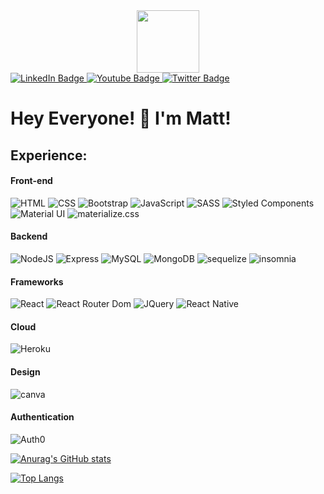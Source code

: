 <div id="header" align="center">
  <img src="https://media.giphy.com/media/M9gbBd9nbDrOTu1Mqx/giphy.gif" width="100"/>
</div>

<div id="badges">
  <a href="your-linkedin-URL">
    <img src="https://img.shields.io/badge/LinkedIn-blue?style=for-the-badge&logo=linkedin&logoColor=white" alt="LinkedIn Badge"/>
  </a>
  <a href="your-youtube-URL">
    <img src="https://img.shields.io/badge/YouTube-red?style=for-the-badge&logo=youtube&logoColor=white" alt="Youtube Badge"/>
  </a>
  <a href="your-twitter-URL">
    <img src="https://img.shields.io/badge/Twitter-blue?style=for-the-badge&logo=twitter&logoColor=white" alt="Twitter Badge"/>
  </a>
</div>

# Hey Everyone! 👋 I'm Matt!


## Experience:
<!--  HTML / CSS / BOOTSTRAP / Javascript / SASS / NodeJS / Express / React / MongoDB -->

#### Front-end

<p>
  <img alt="HTML" src="https://img.shields.io/badge/HTML5-E34F26?style=for-the-badge&logo=html5&logoColor=white" />
  <img alt="CSS" src="https://img.shields.io/badge/CSS3-1572B6?style=for-the-badge&logo=css3&logoColor=white" />
  <img alt="Bootstrap" src="https://img.shields.io/badge/Bootstrap-563D7C?style=for-the-badge&logo=bootstrap&logoColor=white" />
  <img alt="JavaScript" src="https://img.shields.io/badge/JavaScript-323330?style=for-the-badge&logo=javascript&logoColor=F7DF1E" />
<!--  <img alt= "Typescript" src = "https://badgen.net/badge/icon/typescript?icon=typescript&label&style=flat" /> -->
  <img alt="SASS" src = "https://img.shields.io/badge/Sass-CC6699?style=for-the-badge&logo=sass&logoColor=white" />
   <!-- <img alt="TailWind" src = "https://img.shields.io/badge/Tailwind_CSS-38B2AC?style=for-the-badge&logo=tailwind-css&logoColor=white"> -->
 <img alt="Styled Components" src = "https://img.shields.io/badge/styled--components-DB7093?style=for-the-badge&logo=styled-components&logoColor=white">
 <img alt="Material UI" src = "https://img.shields.io/badge/Material--UI-0081CB?style=for-the-badge&logo=material-ui&logoColor=white">
 <img alt="materialize.css" src="https://img.shields.io/badge/-materialize--css-ff69b4?style=for-the-badge&logo=materialize--css&logoColor=white">
 </p>

 
 
 #### Backend
 
 <p>
  <img alt="NodeJS" src = "https://img.shields.io/badge/Node.js-339933?style=for-the-badge&logo=nodedotjs&logoColor=white" />
  <img alt="Express" src = "https://img.shields.io/badge/Express.js-000000?style=for-the-badge&logo=express&logoColor=white" />
  <img alt="MySQL" src = "https://img.shields.io/badge/MySQL-005C84?style=for-the-badge&logo=mysql&logoColor=white">
  <img alt="MongoDB" src = "https://img.shields.io/badge/MongoDB-white?style=for-the-badge&logo=mongodb&logoColor=4EA94B">
    <img alt="sequelize" src="https://img.shields.io/badge/Sequelize-52B0E7?style=for-the-badge&logo=Sequelize&logoColor=white">
  <img alt="insomnia" src="https://img.shields.io/badge/Insomnia-5849be?style=for-the-badge&logo=Insomnia&logoColor=white">
  </p>

  
  
#### Frameworks

<p>
  <img alt="React" src="https://img.shields.io/badge/React-20232A?style=for-the-badge&logo=react&logoColor=61DAFB" />
<!--   <img alt="Gatsby" src="https://img.shields.io/badge/Gatsby-663399?style=for-the-badge&logo=gatsby&logoColor=white&style=flat" /> -->
<img alt="React Router Dom" src="https://img.shields.io/badge/React_Router-CA4245?style=for-the-badge&logo=react-router&logoColor=white">
<img alt="JQuery" src="https://img.shields.io/badge/jQuery-0769AD?style=for-the-badge&logo=jquery&logoColor=white">
 <img alt="React Native" src="https://img.shields.io/badge/React_Native-20232A?style=for-the-badge&logo=react&logoColor=61DAFB"> 
</p>

#### Cloud

<p>
    <img alt="Heroku" src="https://img.shields.io/badge/Heroku-430098?style=for-the-badge&logo=heroku&logoColor=white">
</p>

#### Design

<p>
     <img alt="canva" src="https://img.shields.io/badge/Canva-%2300C4CC.svg?&style=for-the-badge&logo=Canva&logoColor=white">
</p>

#### Authentication

<p>
     <img alt="Auth0" src="https://img.shields.io/badge/Auth0-20232A?style=for-the-badge&logo=Auth0&logoColor=Red" />
</p>


[![Anurag's GitHub stats](https://github-readme-stats.vercel.app/api?username=MattCross01&show_icons=true&theme=tokyonight)](https://github.com/anuraghazra/github-readme-stats)

[![Top Langs](https://github-readme-stats.vercel.app/api/top-langs/?username=MattCross01&layout=compact&langs_count=10&theme=tokyonight&count_private=true&show_icons=true)](https://github.com/anuraghazra/github-readme-stats)

<!-- [![Anurag's GitHub stats](https://github-readme-stats.vercel.app/api?username=zachinjapan&show_icons=true&theme=tokyonight&count_private=true)](https://github.com/anuraghazra/github-readme-stats) -->

